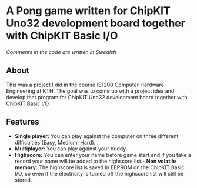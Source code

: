 # A Pong game written for ChipKIT Uno32 development board together with ChipKIT Basic I/O

*Comments in the code are written in Swedish*

## About
This was a project I did in the course IS1200 Computer Hardware Engineering at KTH.
The goal was to come up with a project idea and develop that program for
ChipKIT Uno32 development board together with ChipKIT Basic I/O.

## Features
- **Single player:** You can play against the computer on three different difficulties (Easy, Medium, Hard).
- **Multiplayer:** You can play against your buddy.
- **Highscore:** You can enter your name before game start and if you take a record your name will be added to the highscore list.- **Non volatile memory:** The highscore list is saved in EEPROM on the ChipKIT Basic I/O, so even if the electricity is turned off the highscore list will still be stored.